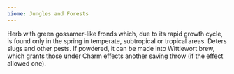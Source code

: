 ```yaml
---
biome: Jungles and Forests
---
```

Herb with green gossamer-like fronds which, due to its rapid growth cycle, is found only in the spring in temperate, subtropical or tropical areas. Deters slugs and other pests. If powdered, it can be made into Wittlewort brew, which grants those under Charm effects another saving throw (if the effect allowed one). 

